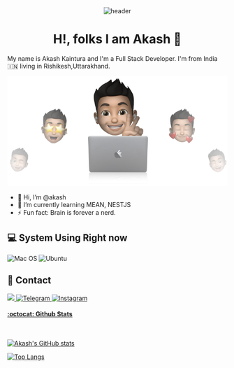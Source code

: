 <p align="center">
    <img align="center" width="5%" src="https://media.giphy.com/media/du3J3cXyzhj75IOgvA/giphy.gif" alt="header"/>
  <br>
  <h1 align="center">H!, folks I am Akash  👋 </h1>
    My name is Akash Kaintura and I'm a Full Stack Developer. I'm from India 🇮🇳 living in Rishikesh,Uttarakhand.
</p>

<p align="center">
    <img src="https://github.com/akashkaintura/AkashKaintura/raw/main/assets/cover.png"/>
</p>

- 👋 Hi, I’m @akash
- 🌱 I’m currently learning MEAN, NESTJS
- ⚡   Fun fact: Brain is forever a nerd.

## 💻 System Using Right now

![Mac OS](https://img.shields.io/badge/Monterey-000000?style=for-the-badge&logo=MacOS&logoColor=white)
![Ubuntu](https://img.shields.io/badge/Ubuntu-E95420?style=for-the-badge&logo=ubuntu&logoColor=white)

## 📱 Contact

<a href="https://wa.me/8979594537">
    <img src="https://img.shields.io/badge/WhatsApp-25D366?style=for-the-badge&logo=whatsapp&logoColor=white">
</a>

<a href="https://web.tlgr.org/#/im?p=@akashkaintura">
<img alt="Telegram" src="https://img.shields.io/badge/Telegram-2CA5E0?style=for-the-badge&logo=telegram&logoColor=white" />

                                                                                                                        
 <a href="https://www.instagram.com/akash_kaintura_sd">                                                                                                           
 <img alt="Instagram" src="https://img.shields.io/badge/akash_kaintura_sd-%23E4405F.svg?style=for-the-badge&logo=Instagram&logoColor=white" />
                                                                                                                      
<br>

#### :octocat:  Github Stats

<br>

<!-- ![Akash github stats](https://github-readme-stats.vercel.app/api?username=akashkoco&theme=algolia&show_icons=true) -->
![Akash's GitHub stats](https://github-readme-stats.vercel.app/api?username=akashkoco&show_icons=true&theme=radical)


[![Top Langs](https://github-readme-stats.vercel.app/api/top-langs/?username=akashkoco&layout=compact&langs_count=8)](https://github.com/akashkoco/github-readme-stats)

<br>
<!---
akashkoco/akashkoco is a ✨ special ✨ repository because its `README.md` (this file) appears on your GitHub profile.
You can click the Preview link to take a look at your changes.
--->

